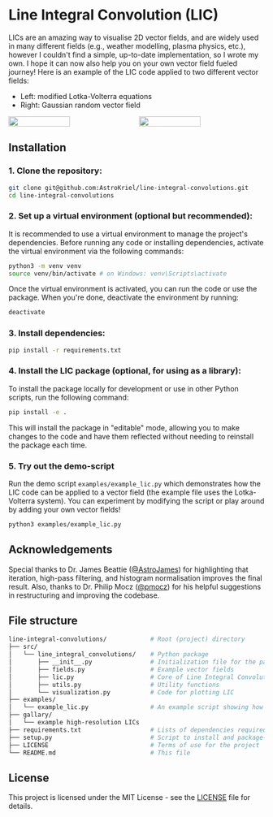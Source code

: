 # Line Integral Convolution (LIC)

LICs are an amazing way to visualise 2D vector fields, and are widely used in many different fields (e.g., weather modelling, plasma physics, etc.), however I couldn't find a simple, up-to-date implementation, so I wrote my own. I hope it can now also help you on your own vector field fueled journey!
Here is an example of the LIC code applied to two different vector fields:
- Left: modified Lotka-Volterra equations
- Right: Gaussian random vector field

<div style="display: flex; justify-content: space-between;">
  <img src="./gallary/lic_lotka_volterra.png" width="49%" />
  <img src="./gallary/lic_gaussian_random.png" width="49%" />
</div>


## Installation

### 1. Clone the repository:

```bash
git clone git@github.com:AstroKriel/line-integral-convolutions.git
cd line-integral-convolutions
```

### 2. Set up a virtual environment (optional but recommended):

It is recommended to use a virtual environment to manage the project's dependencies. Before running any code or installing dependencies, activate the virtual environment via the following commands:

```bash
python3 -m venv venv
source venv/bin/activate # on Windows: venv\Scripts\activate
```

Once the virtual environment is activated, you can run the code or use the package. When you're done, deactivate the environment by running:

```bash
deactivate
```

### 3. Install dependencies:

```bash
pip install -r requirements.txt
```

### 4. Install the LIC package (optional, for using as a library):

To install the package locally for development or use in other Python scripts, run the following command:

```bash
pip install -e .
```

This will install the package in "editable" mode, allowing you to make changes to the code and have them reflected without needing to reinstall the package each time.

### 5. Try out the demo-script

Run the demo script `examples/example_lic.py` which demonstrates how the LIC code can be applied to a vector field (the example file uses the Lotka-Volterra system). You can experiment by modifying the script or play around by adding your own vector fields!

```bash
python3 examples/example_lic.py
```

## Acknowledgements

Special thanks to Dr. James Beattie ([@AstroJames](https://github.com/AstroJames)) for highlighting that iteration, high-pass filtering, and histogram normalisation improves the final result. Also, thanks to Dr. Philip Mocz ([@pmocz](https://github.com/pmocz)) for his helpful suggestions in restructuring and improving the codebase.

## File structure

```bash
line-integral-convolutions/            # Root (project) directory
├── src/
│   └── line_integral_convolutions/    # Python package
│       ├── __init__.py                # Initialization file for the package
│       ├── fields.py                  # Example vector fields
│       ├── lic.py                     # Core of Line Integral Convolution (LIC) package
│       ├── utils.py                   # Utility functions
│       └── visualization.py           # Code for plotting LIC
├── examples/
│   └── example_lic.py                 # An example script showing how to run LIC computations
├── gallary/
│   └── example high-resolution LICs
├── requirements.txt                   # Lists of dependencies required to run the project
├── setup.py                           # Script to install and package-up the project
├── LICENSE                            # Terms of use for the project
└── README.md                          # This file
```

## License

This project is licensed under the MIT License - see the [LICENSE](./LICENSE) file for details.
